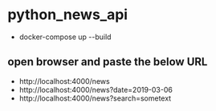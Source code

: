 # python_news_api

- docker-compose up --build
## open browser and  paste the below URL
- http://localhost:4000/news
- http://localhost:4000/news?date=2019-03-06
- http://localhost:4000/news?search=sometext